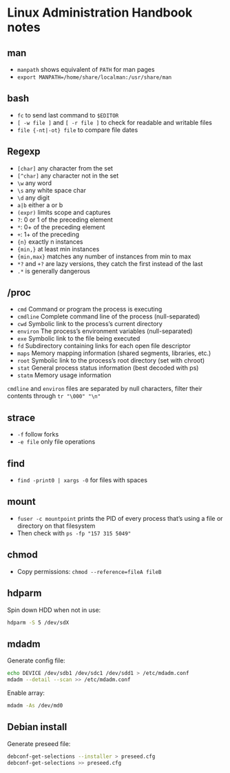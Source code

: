 # Linux Administration Handbook notes

## man

- `manpath` shows equivalent of `PATH` for man pages
- `export MANPATH=/home/share/localman:/usr/share/man`

## bash

- `fc` to send last command to `$EDITOR`
- `[ -w file ]` and `[ -r file ]` to check for readable and writable files
- `file {-nt|-ot} file` to compare file dates

## Regexp

- `[char]` any character from the set
- `[^char]` any character not in the set
- `\w` any word
- `\s` any white space char
- `\d` any digit
- `a|b` either a or b
- `(expr)` limits scope and captures
- `?`: 0 or 1 of the preceding element
- `*`: 0+ of the preceding element
- `+`: 1+ of the preceding
- `{n}` exactly n instances
- `{min,}` at least min instances
- `{min,max}` matches any number of instances from min to max
- `*?` and `+?` are lazy versions, they catch the first instead of the last
- `.*` is generally dangerous

## /proc

- `cmd` Command or program the process is executing
- `cmdline` Complete command line of the process (null-separated)
- `cwd` Symbolic link to the process’s current directory
- `environ` The process’s environment variables (null-separated)
- `exe` Symbolic link to the file being executed
- `fd` Subdirectory containing links for each open file descriptor
- `maps` Memory mapping information (shared segments, libraries, etc.)
- `root` Symbolic link to the process’s root directory (set with chroot)
- `stat` General process status information (best decoded with ps)
- `statm` Memory usage information

`cmdline` and `environ` files are separated by null characters, filter their contents
through `tr "\000" "\n"`

## strace

- `-f` follow forks
- `-e file` only file operations 

## find

- `find -print0 | xargs -0`  for files with spaces

## mount

- `fuser -c mountpoint` prints the PID of every process that’s using a file or directory on that filesystem
- Then check with `ps -fp "157 315 5049"`

## chmod

- Copy permissions: `chmod --reference=fileA fileB`

## hdparm

Spin down HDD when not in use:

```bash
hdparm -S 5 /dev/sdX
```

## mdadm

Generate config file:

```bash
echo DEVICE /dev/sdb1 /dev/sdc1 /dev/sdd1 > /etc/mdadm.conf
mdadm --detail --scan >> /etc/mdadm.conf
```

Enable array:

```bash
mdadm -As /dev/md0
```

## Debian install

Generate preseed file:

```bash
debconf-get-selections --installer > preseed.cfg
debconf-get-selections >> preseed.cfg
```
